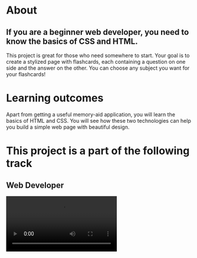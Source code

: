 # About

## If you are a beginner web developer, you need to know the basics of CSS and HTML. 
This project is great for those who need somewhere to start. 
Your goal is to create a stylized page with flashcards, each containing a question on one side and the answer on the other. 
You can choose any subject you want for your flashcards!

# Learning outcomes
Apart from getting a useful memory-aid application, you will learn the basics of HTML and CSS. 
You will see how these two technologies can help you build a simple web page with beautiful design.

# This project is a part of the following track
## Web Developer


![Video](https://stepik.org/media/attachments/lesson/384602/demonstration.mp4)
